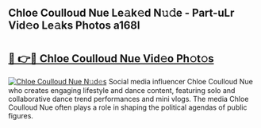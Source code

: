 ## Chloe Coulloud Nue Le𝚊k𝚎d N𝚞𝚍e - Part-uLr Vid𝚎o Le𝚊ks Photos a168l

# <h2><a href="http://fb9cng.evod.top/?m=Chloe+Coulloud+Nue">🔗 👉🔴 Chloe Coulloud Nue Vid𝚎o Ph𝚘t𝚘s</a></h2>

[![Chloe Coulloud Nue N𝚞d𝚎s](https://i.imgur.com/8V9OHl7.gif)](http://fb9cng.evod.top/?m=Chloe+Coulloud+Nue)
Social media influencer Chloe Coulloud Nue who creates engaging lifestyle and dance content, featuring solo and collaborative dance trend performances and mini vlogs. The media Chloe Coulloud Nue often plays a role in shaping the political agendas of public figures. 
